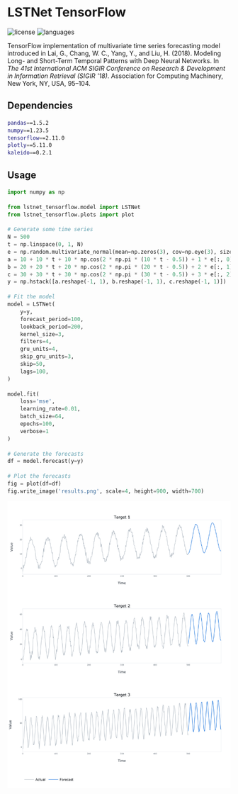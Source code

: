 # LSTNet TensorFlow

![license](https://img.shields.io/github/license/flaviagiammarino/lstnet-tensorflow)
![languages](https://img.shields.io/github/languages/top/flaviagiammarino/lstnet-tensorflow)

TensorFlow implementation of multivariate time series forecasting model introduced in Lai, G., Chang, W. C., 
Yang, Y., and Liu, H. (2018). Modeling Long- and Short-Term Temporal Patterns with Deep Neural Networks. In *The 41st 
International ACM SIGIR Conference on Research & Development in Information Retrieval (SIGIR '18)*. Association for Computing
Machinery, New York, NY, USA, 95–104. 

## Dependencies
```bash
pandas==1.5.2
numpy==1.23.5
tensorflow==2.11.0
plotly==5.11.0
kaleido==0.2.1
```
## Usage
```python
import numpy as np

from lstnet_tensorflow.model import LSTNet
from lstnet_tensorflow.plots import plot

# Generate some time series
N = 500
t = np.linspace(0, 1, N)
e = np.random.multivariate_normal(mean=np.zeros(3), cov=np.eye(3), size=N)
a = 10 + 10 * t + 10 * np.cos(2 * np.pi * (10 * t - 0.5)) + 1 * e[:, 0]
b = 20 + 20 * t + 20 * np.cos(2 * np.pi * (20 * t - 0.5)) + 2 * e[:, 1]
c = 30 + 30 * t + 30 * np.cos(2 * np.pi * (30 * t - 0.5)) + 3 * e[:, 2]
y = np.hstack([a.reshape(-1, 1), b.reshape(-1, 1), c.reshape(-1, 1)])

# Fit the model
model = LSTNet(
    y=y,
    forecast_period=100,
    lookback_period=200,
    kernel_size=3,
    filters=4,
    gru_units=4,
    skip_gru_units=3,
    skip=50,
    lags=100,
)

model.fit(
    loss='mse',
    learning_rate=0.01,
    batch_size=64,
    epochs=100,
    verbose=1
)

# Generate the forecasts
df = model.forecast(y=y)

# Plot the forecasts
fig = plot(df=df)
fig.write_image('results.png', scale=4, height=900, width=700)
```
![results](example/results.png)
